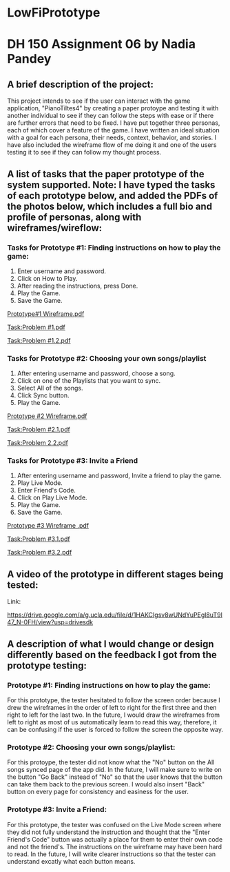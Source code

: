 # LowFiPrototype

# DH 150 Assignment 06 by Nadia Pandey

## A brief description of the project:

This project intends to see if the user can interact with the game application, "PianoTiltes4" by creating a paper protoype and testing it with another individual to see if they can follow the steps with ease or if there are further errors that need to be fixed. I have put together three personas, each of which cover a feature of the game. I have written an ideal situation with a goal for each persona, their needs, context, behavior, and stories. I have also included the wireframe flow of me doing it and one of the users testing it to see if they can follow my thought process.

## A list of tasks that the paper prototype of the system supported. Note: I have typed the tasks of each prototype below, and added the PDFs of the photos below, which includes a full bio and profile of personas, along with wireframes/wireflow:

### Tasks for Prototype #1: Finding instructions on how to play the game:
1. Enter username and password.
2. Click on How to Play.
3. After reading the instructions, press Done.
4. Play the Game.
5. Save the Game.

[Prototype#1 Wireframe.pdf](https://github.com/pandeynadia/nadia/files/4179020/Prototype.1.Wireframe.pdf)

[Task:Problem #1.pdf](https://github.com/pandeynadia/nadia/files/4179024/Task.Problem.1.pdf)

[Task:Problem #1.2.pdf](https://github.com/pandeynadia/nadia/files/4179029/Task.Problem.1.2.pdf)

### Tasks for Prototype #2: Choosing your own songs/playlist
1. After entering username and password, choose a song.
2. Click on one of the Playlists that you want to sync.
3. Select All of the songs.
4. Click Sync button.
5. Play the Game.

[Prototype #2 Wireframe.pdf](https://github.com/pandeynadia/nadia/files/4179035/Prototype.2.Wireframe.pdf)

[Task:Problem #2.1.pdf](https://github.com/pandeynadia/nadia/files/4179038/Task.Problem.2.1.pdf)

[Task:Problem 2.2.pdf](https://github.com/pandeynadia/nadia/files/4179039/Task.Problem.2.2.pdf)

### Tasks for Prototype #3: Invite a Friend
1. After entering username and password, Invite a friend to play the game.
2. Play Live Mode.
3. Enter Friend's Code.
4. Click on Play Live Mode.
5. Play the Game.
6. Save the Game.

[Prototype #3 Wireframe .pdf](https://github.com/pandeynadia/nadia/files/4179043/Prototype.3.Wireframe.pdf)

[Task:Problem #3.1.pdf](https://github.com/pandeynadia/nadia/files/4179046/Task.Problem.3.1.pdf)

[Task:Problem #3.2.pdf](https://github.com/pandeynadia/nadia/files/4179047/Task.Problem.3.2.pdf)

## A video of the prototype in different stages being tested:

Link: 

https://drive.google.com/a/g.ucla.edu/file/d/1HAKCIgsv8wUNdYuPEgl8uT9I47_N-0FH/view?usp=drivesdk

## A description of what I would change or design differently based on the feedback I got from the prototype testing:

### Prototype #1: Finding instructions on how to play the game:
For this prototype, the tester hesitated to follow the screen order because I drew the wireframes in the order of left to right for the first three and then right to left for the last two. In the future, I would draw the wireframes from left to right as most of us automatically learn to read this way, therefore, it can be confusing if the user is forced to follow the screen the opposite way.

### Prototype #2: Choosing your own songs/playlist:
For this protoype, the tester did not know what the "No" button on the All songs synced page of the app did. In the future, I will make sure to write on the button "Go Back" instead of "No" so that the user knows that the button can take them back to the previous screen. I would also insert "Back" button on every page for consistency and easiness for the user.

### Prototype #3: Invite a Friend:
For this prototype, the tester was confused on the Live Mode screen where they did not fully understand the instruction and thought that the "Enter Friend's Code" button was actually a place for them to enter their own code and not the friend's. The instructions on the wireframe may have been hard to read. In the future, I will write clearer instructions so that the tester can understand excatly what each button means. 
